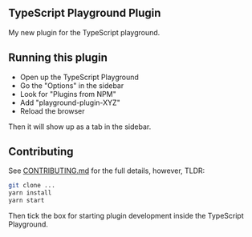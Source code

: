 ## TypeScript Playground Plugin

My new plugin for the TypeScript playground.

## Running this plugin

- Open up the TypeScript Playground
- Go the "Options" in the sidebar
- Look for "Plugins from NPM"
- Add "playground-plugin-XYZ"
- Reload the browser

Then it will show up as a tab in the sidebar.

## Contributing

See [CONTRIBUTING.md](./CONTRIBUTING.md) for the full details, however, TLDR:

```sh
git clone ...
yarn install
yarn start
```

Then tick the box for starting plugin development inside the TypeScript Playground.
